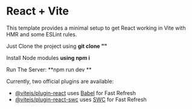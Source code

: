 # React + Vite

This template provides a minimal setup to get React working in Vite with HMR and some ESLint rules.

Just Clone the project using   **git clone "<Link>"**

Install Node modules **using  npm i** 

Run The Server: **npm run dev **

Currently, two official plugins are available:

- [@vitejs/plugin-react](https://github.com/vitejs/vite-plugin-react/blob/main/packages/plugin-react/README.md) uses [Babel](https://babeljs.io/) for Fast Refresh
- [@vitejs/plugin-react-swc](https://github.com/vitejs/vite-plugin-react-swc) uses [SWC](https://swc.rs/) for Fast Refresh
